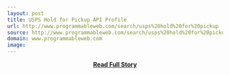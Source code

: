 ```yaml
---
layout: post
title: USPS Hold for Pickup API Profile
url: http://www.programmableweb.com/search/usps%20hold%20for%20pickup
source: http://www.programmableweb.com/search/usps%20hold%20for%20pickup
domain: www.programmableweb.com
image: 
---
```


<p></p>
<center><p><a href="http://www.programmableweb.com/search/usps%20hold%20for%20pickup" style='padding:25px; font-sze:18px; font-weight: bold;'>Read Full Story</a></p></center>
